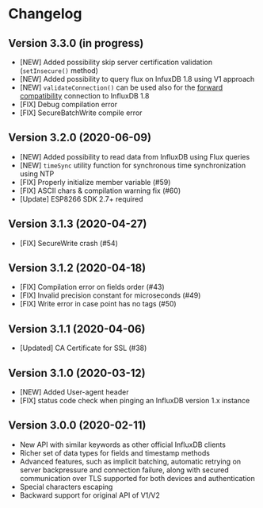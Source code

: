 # Changelog
## Version 3.3.0 (in progress)
 - [NEW] Added possibility skip server certification validation (`setInsecure()` method)
 - [NEW] Added possibility to query flux on InfuxDB 1.8 using V1 approach
 - [NEW] `validateConnection()` can be used also for the [forward compatibility](https://docs.influxdata.com/influxdb/latest/tools/api/#influxdb-2-0-api-compatibility-endpoints) connection to InfluxDB 1.8
 - [FIX] Debug compilation error
 - [FIX] SecureBatchWrite compile error
 
## Version 3.2.0 (2020-06-09)
- [NEW] Added possibility to read data from InfluxDB using Flux queries
- [NEW] `timeSync` utility function for synchronous time synchronization using NTP 
- [FIX] Properly initialize member variable (#59)
- [FIX] ASCII chars & compilation warning fix (#60)
- [Update] ESP8266 SDK 2.7+ required

## Version 3.1.3 (2020-04-27)
 - [FIX] SecureWrite crash (#54)
 
## Version 3.1.2 (2020-04-18)
 - [FIX] Compilation error on fields order (#43)
 - [FIX] Invalid precision constant for microseconds (#49)
 - [FIX] Write error in case point has no tags (#50)

## Version 3.1.1 (2020-04-06)
 - [Updated] CA Certificate for SSL (#38)

## Version 3.1.0 (2020-03-12)
 - [NEW] Added User-agent header
 - [FIX] status code check when pinging an InfluxDB version 1.x instance

## Version 3.0.0 (2020-02-11)
 - New API with similar keywords as other official InfluxDB clients
 - Richer set of data types for fields and timestamp methods
 - Advanced features, such as implicit batching, automatic retrying on server backpressure and connection failure, along with secured communication over TLS supported for both devices and authentication
 - Special characters escaping
 - Backward support for original API of V1/V2